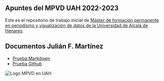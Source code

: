 ## Apuntes del MPVD UAH 2022-2023

Este es el repositorio de trabajo inicial de [Máster de formación permanente en periodismo y visualización de datos de la Universidad de Alcalá de Henares](https://mpvd.es).

## Documentos Julián F. Martínez 
 - [Prueba Markdown](pruebas-markdown.md)
 - [Prueba Github]()

![Logo MPVD en UAH](https://pbs.twimg.com/profile_images/1273030706629881856/EuOF5hHx_400x400.png "El poder está en los datos")
